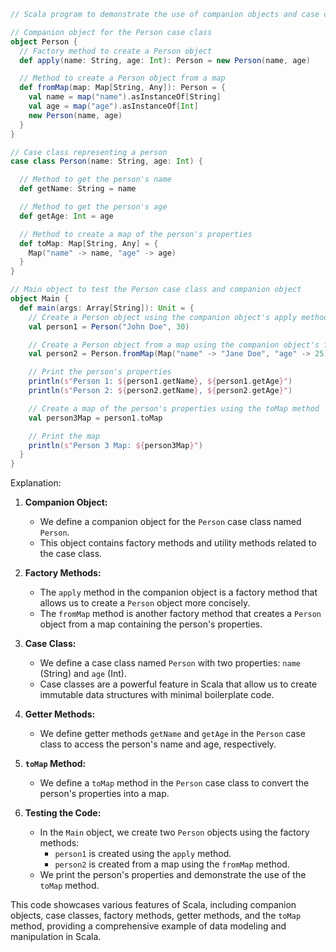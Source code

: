 ```scala
// Scala program to demonstrate the use of companion objects and case classes

// Companion object for the Person case class
object Person {
  // Factory method to create a Person object
  def apply(name: String, age: Int): Person = new Person(name, age)

  // Method to create a Person object from a map
  def fromMap(map: Map[String, Any]): Person = {
    val name = map("name").asInstanceOf[String]
    val age = map("age").asInstanceOf[Int]
    new Person(name, age)
  }
}

// Case class representing a person
case class Person(name: String, age: Int) {

  // Method to get the person's name
  def getName: String = name

  // Method to get the person's age
  def getAge: Int = age

  // Method to create a map of the person's properties
  def toMap: Map[String, Any] = {
    Map("name" -> name, "age" -> age)
  }
}

// Main object to test the Person case class and companion object
object Main {
  def main(args: Array[String]): Unit = {
    // Create a Person object using the companion object's apply method
    val person1 = Person("John Doe", 30)

    // Create a Person object from a map using the companion object's fromMap method
    val person2 = Person.fromMap(Map("name" -> "Jane Doe", "age" -> 25))

    // Print the person's properties
    println(s"Person 1: ${person1.getName}, ${person1.getAge}")
    println(s"Person 2: ${person2.getName}, ${person2.getAge}")

    // Create a map of the person's properties using the toMap method
    val person3Map = person1.toMap

    // Print the map
    println(s"Person 3 Map: ${person3Map}")
  }
}
```

Explanation:

1. **Companion Object:**
   - We define a companion object for the `Person` case class named `Person`.
   - This object contains factory methods and utility methods related to the case class.

2. **Factory Methods:**
   - The `apply` method in the companion object is a factory method that allows us to create a `Person` object more concisely.
   - The `fromMap` method is another factory method that creates a `Person` object from a map containing the person's properties.

3. **Case Class:**
   - We define a case class named `Person` with two properties: `name` (String) and `age` (Int).
   - Case classes are a powerful feature in Scala that allow us to create immutable data structures with minimal boilerplate code.

4. **Getter Methods:**
   - We define getter methods `getName` and `getAge` in the `Person` case class to access the person's name and age, respectively.

5. **`toMap` Method:**
   - We define a `toMap` method in the `Person` case class to convert the person's properties into a map.

6. **Testing the Code:**
   - In the `Main` object, we create two `Person` objects using the factory methods:
     - `person1` is created using the `apply` method.
     - `person2` is created from a map using the `fromMap` method.
   - We print the person's properties and demonstrate the use of the `toMap` method.

This code showcases various features of Scala, including companion objects, case classes, factory methods, getter methods, and the `toMap` method, providing a comprehensive example of data modeling and manipulation in Scala.